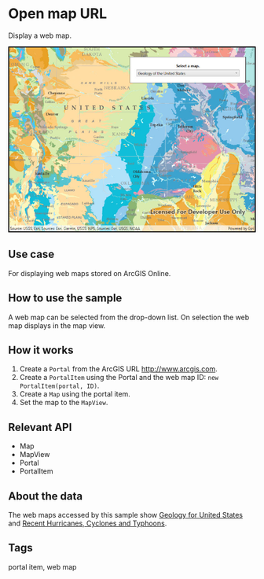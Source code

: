 # Open map URL

Display a web map.

![Image of open map URL](OpenMapURL.jpg)

## Use case

For displaying web maps stored on ArcGIS Online.

## How to use the sample

A web map can be selected from the drop-down list. On selection the web map displays in the map view.

## How it works

1. Create a `Portal` from the ArcGIS URL http://www.arcgis.com.
2. Create a `PortalItem` using the Portal and the web map ID: `new PortalItem(portal, ID)`.
3. Create a `Map` using the portal item.
4. Set the map to the `MapView`.

## Relevant API

* Map
* MapView
* Portal
* PortalItem

## About the data

The web maps accessed by this sample show [Geology for United States](https://arcgis.com/home/item.html?id=92ad152b9da94dee89b9e387dfe21acd) and [Recent Hurricanes, Cyclones and Typhoons](https://arcgis.com/home/item.html?id=064f2e898b094a17b84e4a4cd5e5f549).

## Tags

portal item, web map
